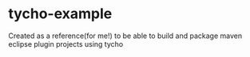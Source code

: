 tycho-example
=============

Created as a reference(for me!) to be able to build and package maven eclipse plugin projects using tycho
